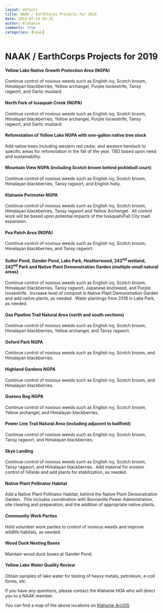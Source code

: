 ```yaml
---
layout: default 
title: NAAK / EarthCorps Projects for 2019
date: 2019-07-14 02:25
author: Klahanie
comments: true
categories: [naak]
---
```


# NAAK / EarthCorps Projects for 2019

#### Yellow Lake Native Growth Protection Area (NGPA)
Continue control of noxious weeds such as English ivy, Scotch broom, Himalayan blackberries, Yellow archangel, Purple loosestrife, Tansy ragwort, and Garlic mustard.

#### North Fork of Issaquah Creek (NGPA)
Continue control of noxious weeds such as English ivy, Scotch broom, Himalayan blackberries, Yellow archangel, Purple loosestrife, Tansy ragwort, and Garlic mustard.

#### Reforestation of Yellow Lake NGPA with one-gallon native tree stock
Add native trees including western red cedar, and western hemlock to specific areas for reforestation in the fall of the year. TBD based upon need and sustainability.

#### Mountain View NGPA (including Scotch broom behind pickleball court)
Continue control of noxious weeds such as English ivy, Scotch broom, Himalayan blackberries, Tansy ragwort, and English holly.

#### Klahanie Perimeter NGPA
Continue control of noxious weeds such as English ivy, Scotch broom, Himalayan blackberries, Tansy ragwort and Yellow Archangel.  All control work will be based upon potential impacts of the Issaquah/Fall City road expansion.

#### Pea Patch Area (NGPA)
Continue control of noxious weeds such as English ivy, Scotch broom, Himalayan blackberries, and Tansy ragwort.

#### Sutter Pond, Gander Pond, Lake Park, Heatherwood, 242<sup>nd</sup> wetland, 242<sup>nd</sup> Park and Native Plant Demonstration Garden (multiple small natural areas)
Continue control of noxious weeds such as English ivy, Scotch broom, Himalayan blackberries, Tansy ragwort, Japanese knotweed, and Purple loosestrife.  Increase level of compost in Native Plant Demonstration Garden and add native plants, as needed.  Water plantings from 2018 in Lake Park, as needed.

#### Gas Pipeline Trail Natural Area (north and south sections)
Continue control of noxious weeds such as English ivy, Scotch broom, Himalayan blackberries, Yellow archangel, and Tansy ragwort.

#### Oxford Park NGPA
Continue control of noxious weeds such as English ivy, Scotch broom, and Himalayan blackberries.

#### Highland Gardens NGPA
Continue control of noxious weeds such as English ivy, Scotch broom, and Himalayan blackberries.  

#### Queens Bog NGPA
Continue control of noxious weeds such as English ivy, Scotch broom, Yellow archangel, and Himalayan blackberries.  

#### Power Line Trail Natural Area (including adjacent to ballfield)
Continue control of noxious weeds such as English ivy, Scotch broom, Tansy ragwort, and Himalayan blackberries.  

#### Skye Landing
Continue control of noxious weeds such as English ivy, Scotch broom, Tansy ragwort, and Himalayan blackberries.  Add material for erosion control of hillside and add plants for stabilization, as needed.

#### Native Plant Pollinator Habitat
Add a Native Plant Pollinator Habitat, behind the Native Plant Demonstration Garden.  This includes coordination with Bonneville Power Administration, site clearing and preparation, and the addition of appropriate native plants.

#### Community Work Parties
Hold volunteer work parties to control of noxious weeds and improve wildlife habitats, as needed.

#### Wood Duck Nesting Boxes
Maintain wood duck boxes at Gander Pond.

#### Yellow Lake Water Quality Review
Obtain samples of lake water for testing of heavy metals, petroleum, e-coli forms, etc.

If you have any questions, please contact the Klahanie HOA who will direct you to a NAAK member.

You can find a map of the above locations on <a href="http://earthcorps.maps.arcgis.com/apps/webappviewer/index.html?id=82047a95ec66449f9beef3908d0a9704">Klahanie ArcGIS</a>
